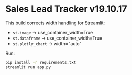 # Sales Lead Tracker v19.10.17

This build corrects width handling for Streamlit:
- `st.image` → use_container_width=True
- `st.dataframe` → use_container_width=True
- `st.plotly_chart` → width="auto"

Run:
```bash
pip install -r requirements.txt
streamlit run app.py
```
